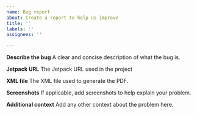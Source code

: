 ```yaml
---
name: Bug report
about: Create a report to help us improve
title: ''
labels: ''
assignees: ''

---
```


**Describe the bug**
A clear and concise description of what the bug is.

**Jetpack URL**
The Jetpack URL used in the project

**XML file**
The XML file used to generate the PDF.

**Screenshots**
If applicable, add screenshots to help explain your problem.

**Additional context**
Add any other context about the problem here.
